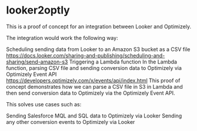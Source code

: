 # looker2optly

This is a proof of concept for an integration between Looker and Optimizely.

The integration would work the following way:

Scheduling sending data from Looker to an Amazon S3 bucket as a CSV file
https://docs.looker.com/sharing-and-publishing/scheduling-and-sharing/send-amazon-s3
Triggering a Lambda function
In the Lambda function, parsing CSV file and sending conversion data to Optimizely via Optimizely Event API
https://developers.optimizely.com/x/events/api/index.html
This proof of concept demonstrates how we can parse a CSV file in S3 in Lambda and then send conversion data to Optimizely via the Optimizely Event API.

This solves use cases such as:

Sending Salesforce MQL and SQL data to Optimizely via Looker
Sending any other conversion events to Optimizely via Looker
